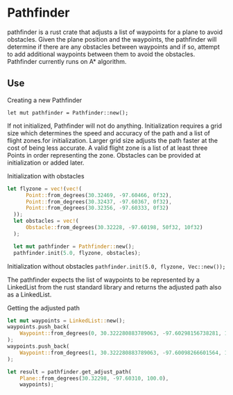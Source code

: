 # Pathfinder

pathfinder is a rust crate that adjusts a list of waypoints for a plane to avoid obstacles.  Given the plane position and the waypoints, the pathfinder will determine if there are any obstacles between waypoints and if so, attempt to add additional waypoints between them to avoid the obstacles.  Pathfinder currently runs on A* algorithm.

## Use

Creating a new Pathfinder

```let mut pathfinder = Pathfinder::new();```

If not initialized, Pathfinder will not do anything.  Initialization requires a grid size which determines the speed and accuracy of the path and a list of flight zones.for initialization.  Larger grid size adjusts the path faster at the cost of being less accurate.  A valid flight zone is a list of at least three Points in order representing the zone.  Obstacles can be provided at initialization or added later.

Initialization with obstacles

```rust
let flyzone = vec!(vec!(
      Point::from_degrees(30.32469, -97.60466, 0f32),
      Point::from_degrees(30.32437, -97.60367, 0f32),
      Point::from_degrees(30.32356, -97.60333, 0f32)
  ));
  let obstacles = vec!(
      Obstacle::from_degrees(30.32228, -97.60198, 50f32, 10f32)
  );

  let mut pathfinder = Pathfinder::new();
  pathfinder.init(5.0, flyzone, obstacles);
```

Initialization without obstacles
```pathfinder.init(5.0, flyzone, Vec::new());```

The pathfinder expects the list of waypoints to be represented by a LinkedList from the rust standard library and returns the adjusted path also as a LinkedList.

Getting the adjusted path
```rust
let mut waypoints = LinkedList::new();
waypoints.push_back(
    Waypoint::from_degrees(0, 30.322280883789063, -97.60298156738281, 100f32, 10f32)
);
waypoints.push_back(
    Waypoint::from_degrees(1, 30.322280883789063, -97.60098266601564, 150f32, 10f32)
);

let result = pathfinder.get_adjust_path(
    Plane::from_degrees(30.32298, -97.60310, 100.0),
    waypoints);
```      
